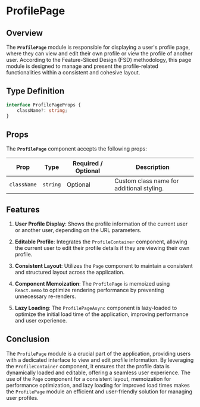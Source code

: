 # ProfilePage

## Overview
The **`ProfilePage`** module is responsible for displaying a user's profile page, where they can view and edit their own profile or view the profile of another user. According to the Feature-Sliced Design (FSD) methodology, this page module is designed to manage and present the profile-related functionalities within a consistent and cohesive layout.

## Type Definition
```typescript
interface ProfilePageProps {
    className?: string;
}
```

## Props
The **`ProfilePage`** component accepts the following props:

| Prop       | Type       | Required / Optional | Description                                          |
|------------|------------|----------------------|------------------------------------------------------|
| `className` | `string`   | Optional             | Custom class name for additional styling.           |

## Features
1. **User Profile Display**: Shows the profile information of the current user or another user, depending on the URL parameters.

2. **Editable Profile**: Integrates the `ProfileContainer` component, allowing the current user to edit their profile details if they are viewing their own profile.

3. **Consistent Layout**: Utilizes the `Page` component to maintain a consistent and structured layout across the application.

4. **Component Memoization**: The `ProfilePage` is memoized using `React.memo` to optimize rendering performance by preventing unnecessary re-renders.

5. **Lazy Loading**: The `ProfilePageAsync` component is lazy-loaded to optimize the initial load time of the application, improving performance and user experience.


## Conclusion
The `ProfilePage` module is a crucial part of the application, providing users with a dedicated interface to view and edit profile information. 
By leveraging the `ProfileContainer` component, it ensures that the profile data is dynamically loaded and editable, offering a seamless user experience. 
The use of the `Page` component for a consistent layout, memoization for performance optimization, and lazy loading for improved load times makes the `ProfilePage` module an efficient and user-friendly solution for managing user profiles.
